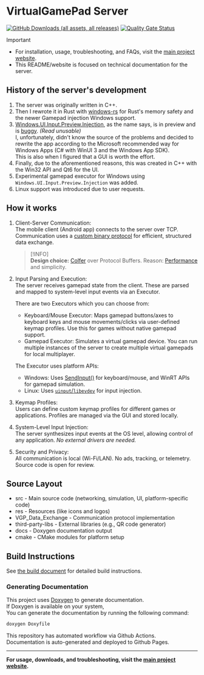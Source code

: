 # VirtualGamePad Server

[![GitHub Downloads (all assets, all releases)](https://img.shields.io/github/downloads/kitswas/VirtualGamePad-PC/total)](https://github.com/kitswas/VirtualGamePad-PC/releases/latest)
[![Quality Gate Status](https://sonarcloud.io/api/project_badges/measure?project=kitswas_VirtualGamePad-PC&metric=alert_status)](https://sonarcloud.io/summary/new_code?id=kitswas_VirtualGamePad-PC)

> [!IMPORTANT]
>
> - For installation, usage, troubleshooting, and FAQs, visit the [main project website](https://kitswas.github.io/VirtualGamePad/).
> - This README/website is focused on technical documentation for the server.

## History of the server's development

1. The server was originally written in C++.
2. Then I rewrote it in Rust with [windows-rs](https://github.com/microsoft/windows-rs) for Rust's memory safety and the newer Gamepad injection Windows support.
3. [Windows.UI.Input.Preview.Injection](https://learn.microsoft.com/en-us/uwp/api/windows.ui.input.preview.injection?view=winrt-22621), as the name says, is in preview and is [buggy](https://github.com/microsoft/microsoft-ui-xaml/issues/8639). _(Read unusable)_  
I, unfortunately, didn't know the source of the problems and decided to rewrite the app according to the Microsoft recommended way for Windows Apps (C# with WinUI 3 and the Windows App SDK).  
This is also when I figured that a GUI is worth the effort.
4. Finally, due to the aforementioned reasons, this was created in C++ with the Win32 API and Qt6 for the UI.
5. Experimental gamepad executor for Windows using `Windows.UI.Input.Preview.Injection` was added.
6. Linux support was introduced due to user requests.

## How it works

1. Client-Server Communication:  
   The mobile client (Android app) connects to the server over TCP. Communication uses a [custom binary protocol](https://github.com/kitswas/VGP_Data_Exchange) for efficient, structured data exchange.

   > [!INFO]  
   > **Design choice:** [Colfer](https://github.com/pascaldekloe/colfer) over Protocol Buffers.
   > Reason: [Performance](https://github.com/pascaldekloe/colfer/wiki/Benchmark) and simplicity.

2. Input Parsing and Execution:  
   The server receives gamepad state from the client. These are parsed and mapped to system-level input events via an Executor.

   There are two Executors which you can choose from:
   - Keyboard/Mouse Executor: Maps gamepad buttons/axes to keyboard keys and mouse movements/clicks via user-defined keymap profiles. Use this for games without native gamepad support.
   - Gamepad Executor: Simulates a virtual gamepad device. You can run multiple instances of the server to create multiple virtual gamepads for local multiplayer.

   The Executor uses platform APIs:
   - Windows: Uses [SendInput()](https://docs.microsoft.com/en-us/windows/win32/api/winuser/nf-winuser-sendinput) for keyboard/mouse, and WinRT APIs for gamepad simulation.
   - Linux: Uses [`uinput`/`libevdev`](https://www.kernel.org/doc/html/v6.0/input/uinput.html) for input injection.

3. Keymap Profiles:  
   Users can define custom keymap profiles for different games or applications. Profiles are managed via the GUI and stored locally.

4. System-Level Input Injection:  
   The server synthesizes input events at the OS level, allowing control of any application. _No external drivers are needed._

5. Security and Privacy:  
   All communication is local (Wi-Fi/LAN). No ads, tracking, or telemetry. Source code is open for review.

## Source Layout

- src - Main source code (networking, simulation, UI, platform-specific code)
- res - Resources (like icons and logos)
- VGP_Data_Exchange - Communication protocol implementation
- third-party-libs - External libraries (e.g., QR code generator)
- docs - Doxygen documentation output
- cmake - CMake modules for platform setup

## Build Instructions

See [the build document](Build.md) for detailed build instructions.

### Generating Documentation

This project uses [Doxygen](https://www.doxygen.nl/index.html) to generate documentation.  
If Doxygen is available on your system,  
You can generate the documentation by running the following command:

```bash
doxygen Doxyfile
```

This repository has automated workflow via Github Actions.  
Documentation is auto-generated and deployed to Github Pages.

---

**For usage, downloads, and troubleshooting, visit the [main project website](https://kitswas.github.io/VirtualGamePad/).**
